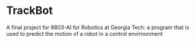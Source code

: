 # TrackBot
A final project for 8803-AI for Robotics at Georgia Tech: a program that is used to predict the motion of a robot in a control envirnonment 
